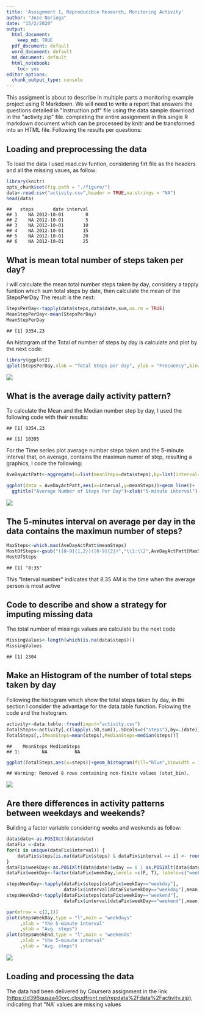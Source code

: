 ```yaml
---
title: 'Assignment 1, Reproducible Research, Monitoring Activity'
author: "Jose Noriega"
date: "15/2/2020"
output:
  html_document: 
    keep_md: TRUE
  pdf_document: default
  word_document: default
  md_document: default
  html_notebook: 
    toc: yes
editor_options: 
  chunk_output_type: console
---
```

This assigment is about to describe in multiple parts a monitoring example project using R Markdown. We will need to write a report that answers the questions detailed in "Instruction.pdf" file using the data sample download in the "activity.zip" file. completing the entire assignment in this single R markdown document which can be processed by knitr and be transformed into an HTML file.
Following the results per questions:

## Loading and preprocessing the data
To load the data I used read.csv funtion, considering firt file as the headers and all the missing vaues, as follow:


```r
library(knitr)
opts_chunk$set(fig.path = "./figure/")
data<-read.csv("activity.csv",header = TRUE,na.strings = "NA")
head(data)
```

```
##   steps       date interval
## 1    NA 2012-10-01        0
## 2    NA 2012-10-01        5
## 3    NA 2012-10-01       10
## 4    NA 2012-10-01       15
## 5    NA 2012-10-01       20
## 6    NA 2012-10-01       25
```


## What is mean total number of steps taken per day?

I will calculate the mean total number steps taken by day, considery a tapply funtion which sum total steps by date, then calculate the mean of the StepsPerDay
The result is the next:


```r
StepsPerDay<-tapply(data$steps,data$date,sum,na.rm = TRUE)
MeanStepPerDay<-mean(StepsPerDay)
MeanStepPerDay
```

```
## [1] 9354.23
```

An histogram of the Total of number of steps by day is calculate and plot by the next code:


```r
library(ggplot2)
qplot(StepsPerDay,xlab = "Total Steps per day", ylab = "Frecuency",binwidth=500)
```

![](./figure/unnamed-chunk-2-1.png)<!-- -->


## What is the average daily activity pattern?
To calculate the Mean and the Median number step by day, I used the following code with their results:

```
## [1] 9354.23
```

```
## [1] 10395
```

For the Time series plot average number steps taken and the 5-minute interval that, on average, contains the maximun numer of step, resulting a graphics, I code the following:


```r
AveDayActPatt<-aggregate(x=list(meanSteps=data$steps),by=list(interval=data$interval),       FUN=mean,na.rm=TRUE)

ggplot(data = AveDayActPatt,aes(x=interval,y=meanSteps))+geom_line()+
  ggtitle("Average Number of Steps Per Day")+xlab("5-minute interval")+ylab("Average Number of steps")
```

![](./figure/unnamed-chunk-4-1.png)<!-- -->

## The 5-minutes interval on average per day in the data contains the maximun number of steps?


```r
MaxSteps<-which.max(AveDayActPatt$meanSteps)
MostOfSteps<-gsub("([0-9]{1,2})([0-9]{2})","\\1:\\2",AveDayActPatt[MaxSteps,"interval"])
MostOfSteps
```

```
## [1] "8:35"
```
This "Interval number" indicates that 8.35 AM is the time when the average person is most active

## Code to describe and show a strategy for imputing missing data

The total number of missings values are calculate bu the next code

```r
MissingValues<-length(which(is.na(data$steps)))
MissingValues
```

```
## [1] 2304
```

## Make an Histogram of the number of total steps taken by day
Following the histogram which show the total steps taken by day, in thi section I consider the advantage for the data.table function. Folowing the code and the histogram.

```r
activity<-data.table::fread(input="activity.csv")
TotalSteps<-activity[,c(lapply(.SD,sum)),.SDcols=c("steps"),by=.(date)]
TotalSteps[,.(MeanSteps=mean(steps),MedianSteps=median(steps))]
```

```
##    MeanSteps MedianSteps
## 1:        NA          NA
```

```r
ggplot(TotalSteps,aes(x=steps))+geom_histogram(fill="blue",binwidth = 1000)+labs(title="Daily Steps",x="Steps",y="Frequency")
```

```
## Warning: Removed 8 rows containing non-finite values (stat_bin).
```

![](./figure/unnamed-chunk-7-1.png)<!-- -->


## Are there differences in activity patterns between weekdays and weekends?
Building a factor variable considering weeks and weekends as follow:

```r
data$date<-as.POSIXct(data$date)
dataFix <-data
for(i in unique(dataFix$interval)) {
    dataFix$steps[is.na(dataFix$steps) & dataFix$interval == i] <- round(mean(dataFix$steps[data$interval == i],na.rm = TRUE))
}
dataFix$weekDay<-as.POSIXlt(data$date)$wday == 0 | as.POSIXlt(data$date)$wday ==6
dataFix$weekDay<-factor(dataFix$weekDay,levels =c(F, T), labels=c("weekday","weekend"))

stepsWeekDay<-tapply(dataFix$steps[dataFix$weekDay=="weekday"],
                     dataFix$interval[dataFix$weekDay=="weekday"],mean)
stepsWeekEnd<-tapply(dataFix$steps[dataFix$weekDay=="weekend"],
                     dataFix$interval[dataFix$weekDay=="weekend"],mean)

par(mfrow = c(2,1))
plot(stepsWeekDay,type = "l",main = "weekdays"
     ,xlab = "the 5-minute interval"
     ,ylab = "Avg. steps")
plot(stepsWeekEnd,type = "l",main = "weekends"
     ,xlab = "the 5-minute interval"
     ,ylab = "Avg. steps")
```

![](./figure/unnamed-chunk-8-1.png)<!-- -->
## Loading and processing the data

The data had been delivered by Coursera assignment in the link (https://d396qusza40orc.cloudfront.net/repdata%2Fdata%2Factivity.zip), indicating that "NA' values are missing values


